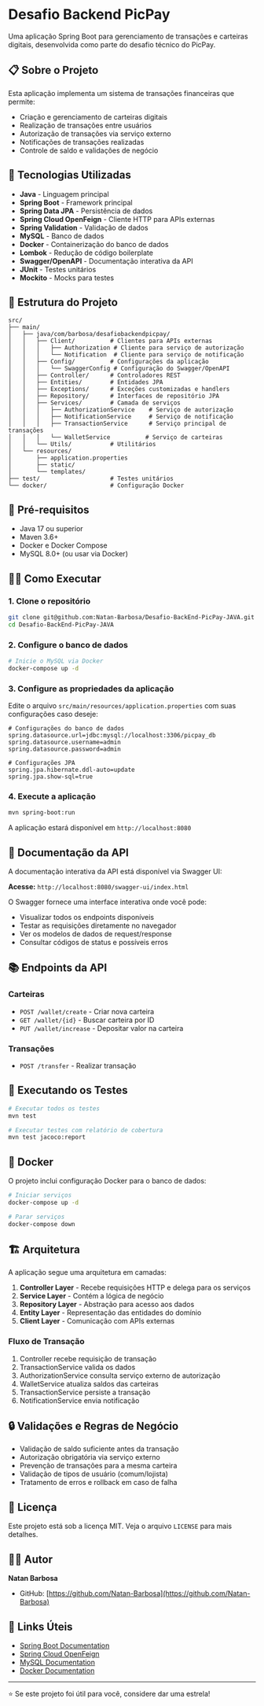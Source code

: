 # Desafio Backend PicPay

Uma aplicação Spring Boot para gerenciamento de transações e carteiras digitais, desenvolvida como parte do desafio técnico do PicPay.

## 📋 Sobre o Projeto

Esta aplicação implementa um sistema de transações financeiras que permite:
- Criação e gerenciamento de carteiras digitais
- Realização de transações entre usuários
- Autorização de transações via serviço externo
- Notificações de transações realizadas
- Controle de saldo e validações de negócio

## 🚀 Tecnologias Utilizadas

- **Java** - Linguagem principal
- **Spring Boot** - Framework principal
- **Spring Data JPA** - Persistência de dados
- **Spring Cloud OpenFeign** - Cliente HTTP para APIs externas
- **Spring Validation** - Validação de dados
- **MySQL** - Banco de dados
- **Docker** - Containerização do banco de dados
- **Lombok** - Redução de código boilerplate
- **Swagger/OpenAPI** - Documentação interativa da API
- **JUnit** - Testes unitários
- **Mockito** - Mocks para testes

## 📁 Estrutura do Projeto

```
src/
├── main/
│   ├── java/com/barbosa/desafiobackendpicpay/
│   │   ├── Client/          # Clientes para APIs externas
│   │   │   ├── Authorization # Cliente para serviço de autorização
│   │   │   └── Notification  # Cliente para serviço de notificação
│   │   ├── Config/          # Configurações da aplicação
│   │   │   └── SwaggerConfig # Configuração do Swagger/OpenAPI
│   │   ├── Controller/      # Controladores REST
│   │   ├── Entities/        # Entidades JPA
│   │   ├── Exceptions/      # Exceções customizadas e handlers
│   │   ├── Repository/      # Interfaces de repositório JPA
│   │   ├── Services/        # Camada de serviços
│   │   │   ├── AuthorizationService    # Serviço de autorização
│   │   │   ├── NotificationService     # Serviço de notificação
│   │   │   ├── TransactionService      # Serviço principal de transações
│   │   │   └── WalletService          # Serviço de carteiras
│   │   └── Utils/           # Utilitários
│   └── resources/
│       ├── application.properties
│       ├── static/
│       └── templates/
├── test/                    # Testes unitários
└── docker/                  # Configuração Docker
```

## 🔧 Pré-requisitos

- Java 17 ou superior
- Maven 3.6+
- Docker e Docker Compose
- MySQL 8.0+ (ou usar via Docker)

## 🏃‍♂️ Como Executar

### 1. Clone o repositório
```bash
git clone git@github.com:Natan-Barbosa/Desafio-BackEnd-PicPay-JAVA.git
cd Desafio-BackEnd-PicPay-JAVA
```

### 2. Configure o banco de dados
```bash
# Inicie o MySQL via Docker
docker-compose up -d
```

### 3. Configure as propriedades da aplicação
Edite o arquivo `src/main/resources/application.properties` com suas configurações caso deseje:

```properties
# Configurações do banco de dados
spring.datasource.url=jdbc:mysql://localhost:3306/picpay_db
spring.datasource.username=admin
spring.datasource.password=admin

# Configurações JPA
spring.jpa.hibernate.ddl-auto=update
spring.jpa.show-sql=true
```

### 4. Execute a aplicação
```bash
mvn spring-boot:run
```

A aplicação estará disponível em `http://localhost:8080`

## 📖 Documentação da API

A documentação interativa da API está disponível via Swagger UI:

**Acesse:** `http://localhost:8080/swagger-ui/index.html`

O Swagger fornece uma interface interativa onde você pode:
- Visualizar todos os endpoints disponíveis
- Testar as requisições diretamente no navegador
- Ver os modelos de dados de request/response
- Consultar códigos de status e possíveis erros

## 📚 Endpoints da API

### Carteiras
- `POST /wallet/create` - Criar nova carteira
- `GET /wallet/{id}` - Buscar carteira por ID
- `PUT /wallet/increase` - Depositar valor na carteira

### Transações
- `POST /transfer` - Realizar transação


## 🧪 Executando os Testes

```bash
# Executar todos os testes
mvn test

# Executar testes com relatório de cobertura
mvn test jacoco:report
```

## 🐳 Docker

O projeto inclui configuração Docker para o banco de dados:

```bash
# Iniciar serviços
docker-compose up -d

# Parar serviços
docker-compose down
```

## 🏗️ Arquitetura

A aplicação segue uma arquitetura em camadas:

1. **Controller Layer** - Recebe requisições HTTP e delega para os serviços
2. **Service Layer** - Contém a lógica de negócio
3. **Repository Layer** - Abstração para acesso aos dados
4. **Entity Layer** - Representação das entidades do domínio
5. **Client Layer** - Comunicação com APIs externas

### Fluxo de Transação

1. Controller recebe requisição de transação
2. TransactionService valida os dados
3. AuthorizationService consulta serviço externo de autorização
4. WalletService atualiza saldos das carteiras
5. TransactionService persiste a transação
6. NotificationService envia notificação

## 🔒 Validações e Regras de Negócio

- Validação de saldo suficiente antes da transação
- Autorização obrigatória via serviço externo
- Prevenção de transações para a mesma carteira
- Validação de tipos de usuário (comum/lojista)
- Tratamento de erros e rollback em caso de falha

## 📝 Licença

Este projeto está sob a licença MIT. Veja o arquivo `LICENSE` para mais detalhes.

## 👨‍💻 Autor

**Natan Barbosa**
- GitHub: [https://github.com/Natan-Barbosa](https://github.com/Natan-Barbosa)

## 🔗 Links Úteis

- [Spring Boot Documentation](https://spring.io/projects/spring-boot)
- [Spring Cloud OpenFeign](https://spring.io/projects/spring-cloud-openfeign)
- [MySQL Documentation](https://dev.mysql.com/doc/)
- [Docker Documentation](https://docs.docker.com/)

---

⭐ Se este projeto foi útil para você, considere dar uma estrela!